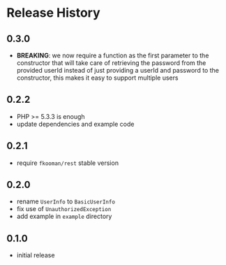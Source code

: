 # Release History

## 0.3.0
- **BREAKING**: we now require a function as the first parameter to the
  constructor that will take care of retrieving the password from the 
  provided userId instead of just providing a userId and password to
  the constructor, this makes it easy to support multiple users

## 0.2.2
- PHP >= 5.3.3 is enough
- update dependencies and example code

## 0.2.1
- require `fkooman/rest` stable version

## 0.2.0
- rename `UserInfo` to `BasicUserInfo`
- fix use of `UnauthorizedException`
- add example in `example` directory

## 0.1.0 
- initial release
